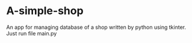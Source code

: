 # A-simple-shop
An app for managing database of a shop written by python using tkinter. 
Just run file main.py
